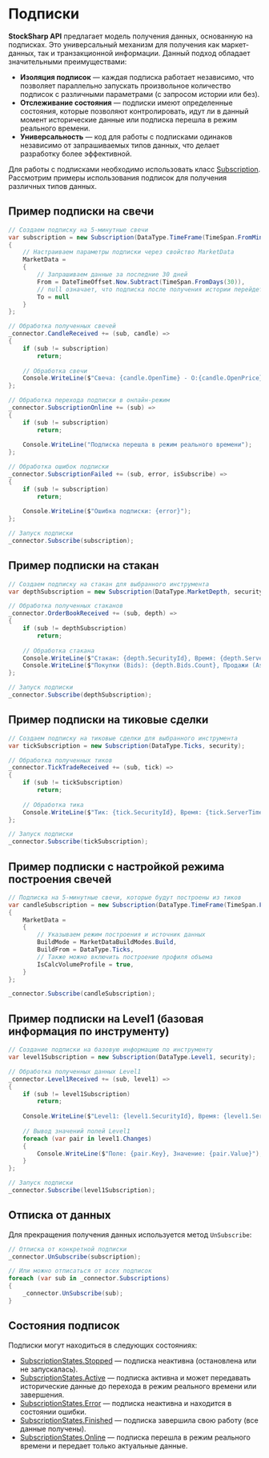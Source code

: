 # Подписки

**StockSharp API** предлагает модель получения данных, основанную на подписках. Это универсальный механизм для получения как маркет-данных, так и транзакционной информации. Данный подход обладает значительными преимуществами:

- **Изоляция подписок** — каждая подписка работает независимо, что позволяет параллельно запускать произвольное количество подписок с различными параметрами (с запросом истории или без).
- **Отслеживание состояния** — подписки имеют определенные состояния, которые позволяют контролировать, идут ли в данный момент исторические данные или подписка перешла в режим реального времени.
- **Универсальность** — код для работы с подписками одинаков независимо от запрашиваемых типов данных, что делает разработку более эффективной.

Для работы с подписками необходимо использовать класс [Subscription](xref:StockSharp.BusinessEntities.Subscription). Рассмотрим примеры использования подписок для получения различных типов данных.

## Пример подписки на свечи

```cs
// Создаем подписку на 5-минутные свечи
var subscription = new Subscription(DataType.TimeFrame(TimeSpan.FromMinutes(5)), security)
{
    // Настраиваем параметры подписки через свойство MarketData
    MarketData =
    {
        // Запрашиваем данные за последние 30 дней
        From = DateTimeOffset.Now.Subtract(TimeSpan.FromDays(30)),
        // null означает, что подписка после получения истории перейдет в режим реального времени
        To = null
    }
};

// Обработка полученных свечей
_connector.CandleReceived += (sub, candle) =>
{
    if (sub != subscription)
        return;
        
    // Обработка свечи
    Console.WriteLine($"Свеча: {candle.OpenTime} - O:{candle.OpenPrice} H:{candle.HighPrice} L:{candle.LowPrice} C:{candle.ClosePrice} V:{candle.TotalVolume}");
};

// Обработка перехода подписки в онлайн-режим
_connector.SubscriptionOnline += (sub) =>
{
    if (sub != subscription)
        return;
        
    Console.WriteLine("Подписка перешла в режим реального времени");
};

// Обработка ошибок подписки
_connector.SubscriptionFailed += (sub, error, isSubscribe) =>
{
    if (sub != subscription)
        return;
        
    Console.WriteLine($"Ошибка подписки: {error}");
};

// Запуск подписки
_connector.Subscribe(subscription);
```

## Пример подписки на стакан

```cs
// Создаем подписку на стакан для выбранного инструмента
var depthSubscription = new Subscription(DataType.MarketDepth, security);

// Обработка полученных стаканов
_connector.OrderBookReceived += (sub, depth) =>
{
    if (sub != depthSubscription)
        return;
        
    // Обработка стакана
    Console.WriteLine($"Стакан: {depth.SecurityId}, Время: {depth.ServerTime}");
    Console.WriteLine($"Покупки (Bids): {depth.Bids.Count}, Продажи (Asks): {depth.Asks.Count}");
};

// Запуск подписки
_connector.Subscribe(depthSubscription);
```

## Пример подписки на тиковые сделки

```cs
// Создаем подписку на тиковые сделки для выбранного инструмента
var tickSubscription = new Subscription(DataType.Ticks, security);

// Обработка полученных тиков
_connector.TickTradeReceived += (sub, tick) =>
{
    if (sub != tickSubscription)
        return;
        
    // Обработка тика
    Console.WriteLine($"Тик: {tick.SecurityId}, Время: {tick.ServerTime}, Цена: {tick.Price}, Объем: {tick.Volume}");
};

// Запуск подписки
_connector.Subscribe(tickSubscription);
```

## Пример подписки с настройкой режима построения свечей

```cs
// Подписка на 5-минутные свечи, которые будут построены из тиков
var candleSubscription = new Subscription(DataType.TimeFrame(TimeSpan.FromMinutes(5)), security)
{
    MarketData =
    {
        // Указываем режим построения и источник данных
        BuildMode = MarketDataBuildModes.Build,
        BuildFrom = DataType.Ticks,
        // Также можно включить построение профиля объема
        IsCalcVolumeProfile = true,
    }
};

_connector.Subscribe(candleSubscription);
```

## Пример подписки на Level1 (базовая информация по инструменту)

```cs
// Создание подписки на базовую информацию по инструменту
var level1Subscription = new Subscription(DataType.Level1, security);

// Обработка полученных данных Level1
_connector.Level1Received += (sub, level1) =>
{
    if (sub != level1Subscription)
        return;
    
    Console.WriteLine($"Level1: {level1.SecurityId}, Время: {level1.ServerTime}");
    
    // Вывод значений полей Level1
    foreach (var pair in level1.Changes)
    {
        Console.WriteLine($"Поле: {pair.Key}, Значение: {pair.Value}");
    }
};

// Запуск подписки
_connector.Subscribe(level1Subscription);
```

## Отписка от данных

Для прекращения получения данных используется метод `UnSubscribe`:

```cs
// Отписка от конкретной подписки
_connector.UnSubscribe(subscription);

// Или можно отписаться от всех подписок
foreach (var sub in _connector.Subscriptions)
{
    _connector.UnSubscribe(sub);
}
```

## Состояния подписок

Подписки могут находиться в следующих состояниях:

- [SubscriptionStates.Stopped](xref:StockSharp.Messages.SubscriptionStates.Stopped) — подписка неактивна (остановлена или не запускалась).
- [SubscriptionStates.Active](xref:StockSharp.Messages.SubscriptionStates.Active) — подписка активна и может передавать исторические данные до перехода в режим реального времени или завершения.
- [SubscriptionStates.Error](xref:StockSharp.Messages.SubscriptionStates.Error) — подписка неактивна и находится в состоянии ошибки.
- [SubscriptionStates.Finished](xref:StockSharp.Messages.SubscriptionStates.Finished) — подписка завершила свою работу (все данные получены).
- [SubscriptionStates.Online](xref:StockSharp.Messages.SubscriptionStates.Online) — подписка перешла в режим реального времени и передает только актуальные данные.